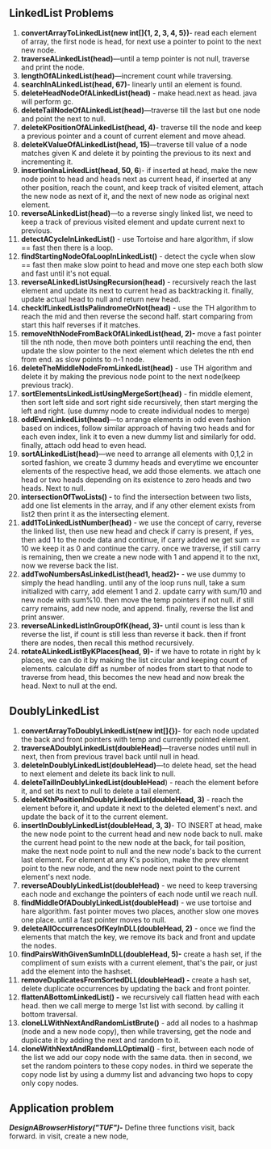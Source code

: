 ## LinkedList Problems

1. **convertArrayToLinkedList(new int[]{1, 2, 3, 4, 5})**- read each element of array, the first node is head, for next use a pointer to point to the next new node.
2. **traverseALinkedList(head)**—until a temp pointer is not null, traverse and print the node.
3. **lengthOfALinkedList(head)**—increment count while traversing. 
4. **searchInALinkedList(head, 67)**- linearly until an element is found.
5. **deleteHeadNodeOfALinkedList(head)** - make head.next as head. java will perform gc.
6. **deleteTailNodeOfALinkedList(head)**—traverse till the last but one node and point the next to null.
7. **deleteKPositionOfALinkedList(head, 4)**- traverse till the node and keep a previous pointer and a count of current element and move ahead.
8. **deleteKValueOfALinkedList(head, 15)**—traverse till value of a node matches given K and delete it by pointing the previous to its next and incrementing it.
9. **insertionInaLinkedList(head, 50, 6**)- if inserted at head, make the new node point to head and heads next as current head, if inserted at any other position, reach the count, and keep track of visited element, attach the new node as next of it, and the next of new node as original next element.
10. **reverseALinkedList(head)**—to a reverse singly linked list, we need to keep a track of previous visited element and update current next to previous.
11. **detectACycleInLinkedList()** - use Tortoise and hare algorithm, if slow == fast then there is a loop.
12. **findStartingNodeOfaLoopInLinkedList()** - detect the cycle when slow == fast then make slow point to head and move one step each both slow and fast until it's not equal.
13. **reverseALinkedListUsingRecursion(head)** - recursively reach the last element and update its next to current head as backtracking it. finally, update actual head to null and return new head.
14. **checkIfLinkedListIsPalindromeOrNot(head)** - use the TH algorithm to reach the mid and then reverse the second half. start comparing from start this half reverses if it matches.
15. **removeNthNodeFromBackOfALinkedList(head, 2)-** move a fast pointer till the nth node, then move both pointers until reaching the end, then update the slow pointer to the next element which deletes the nth end from end. as slow points to n-1 node.
16. **deleteTheMiddleNodeFromLinkedList(head)** - use TH algorithm and delete it by making the previous node point to the next node(keep previous track).
17. **sortElementsLinkedListUsingMergeSort(head)** - fin middle element, then sort left side and sort right side recursively, then start merging the left and right. (use dummy node to create individual nodes to merge)
18. **oddEvenLinkedList(head)**—to arrange elements in odd even fashion based on indices, follow similar approach of having two heads and for each even index, link it to even a new dummy list and similarly for odd. finally, attach odd head to even head.
19. **sortALinkedList(head)**—we need to arrange all elements with 0,1,2 in sorted fashion, we create 3 dummy heads and everytime we encounter elements of the respective head, we add those elements. we attach one head or two heads depending on its existence to zero heads and two heads. Next to null.
20. **intersectionOfTwoLists() -** to find the intersection between two lists, add one list elements in the array, and if any other element exists from list2 then print it as the intersecting element. 
21. **add1ToLinkedListNumber(head)** - we use the concept of carry, reverse the linked list, then use new head and check if carry is present, if yes, then add 1 to the node data and continue, if carry added we get sum == 10 we keep it as 0 and continue the carry. once we traverse, if still carry is remaining, then we create a new node with 1 and append it to the nxt, now we reverse back the list.
22. **addTwoNumbersAsLinkedList(head1, head2)-** - we use dummy to simply the head handling. until any of the loop runs null, take a sum initialized with carry, add element 1 and 2. update carry with sum/10 and new node with sum%10. then move the temp pointers if not null. if still carry remains, add new node, and append. finally, reverse the list and print answer.
23. **reverseALinkedListInGroupOfK(head, 3)-** until count is less than k reverse the list, if count is still less than reverse it back. then if front there are nodes, then recall this method recursively.
24. **rotateALinkedListByKPlaces(head, 9)-** if we have to rotate in right by k places, we can do it by making the list circular and keeping count of elements. calculate diff as number of nodes from start to that node to traverse from head, this becomes the new head and now break the head. Next to null at the end.


## DoublyLinkedList

1. **convertArrayToDoublyLinkedList(new int[]{})**- for each node updated the back and front pointers with temp and currently pointed element.
2. **traverseADoublyLinkedList(doubleHead)**—traverse nodes until null in next, then from previous travel back until null in head.
3. **deleteInDoublyLinkedList(doubleHead)**—to delete head, set the head to next element and delete its back link to null.
4. **deleteTailInDoublyLinkedList(doubleHead**) - reach the element before it, and set its next to null to delete a tail element.
5. **deleteKthPositionInDoublyLinkedList(doubleHead, 3)** - reach the element before it, and update it next to the deleted element's next. and update the back of it to the current element.
6. **insertInDoublyLinkedList(doubleHead, 3, 3)**- TO INSERT at head, make the new node point to the current head and new node back to null. make the current head point to the new node at the back, for tail position, make the next node point to null and the new node's back to the current last element. For element at any K's position, make the prev element point to the new node, and the new node next point to the current element's next node.
7. **reverseADoublyLinkedList(doubleHead)** - we need to keep traversing each node and exchange the pointers of each node until we reach null.
8. **findMiddleOfADoublyLinkedList(doubleHead)** - we use tortoise and hare algorithm. fast pointer moves two places, another slow one moves one place. until a fast pointer moves to null.
9. **deleteAllOccurrencesOfKeyInDLL(doubleHead, 2)** - once we find the elements that match the key, we remove its back and front and update the nodes.
10. **findPairsWithGivenSumInDLL(doubleHead, 5)-** create a hash set, if the compliment of sum exists with a current element, that's the pair, or just add the element into the hashset.
11. **removeDuplicatesFromSortedDLL(doubleHead) -** create a hash set, delete duplicate occurrences by updating the back and front pointer.
12. **flattenABottomLinkedList() -** we recursively call flatten head with each head. then we call merge to merge 1st list with second. by calling it bottom traversal.
13. **cloneLLWithNextAndRandomListBrute()** - add all nodes to a hashmap (node and a new node copy), then while traversing, get the node and duplicate it by adding the next and random to it. 
14. **cloneWithNextAndRandomLLOptimal()** - first, between each node of the list we add our copy node with the same data. then in second, we set the random pointers to these copy nodes. in third we seperate the copy node list by using a dummy list and advancing two hops to copy only copy nodes.

## Application problem

**_DesignABrowserHistory("TUF")-_** Define three functions visit, back forward. in visit, create a new node,
